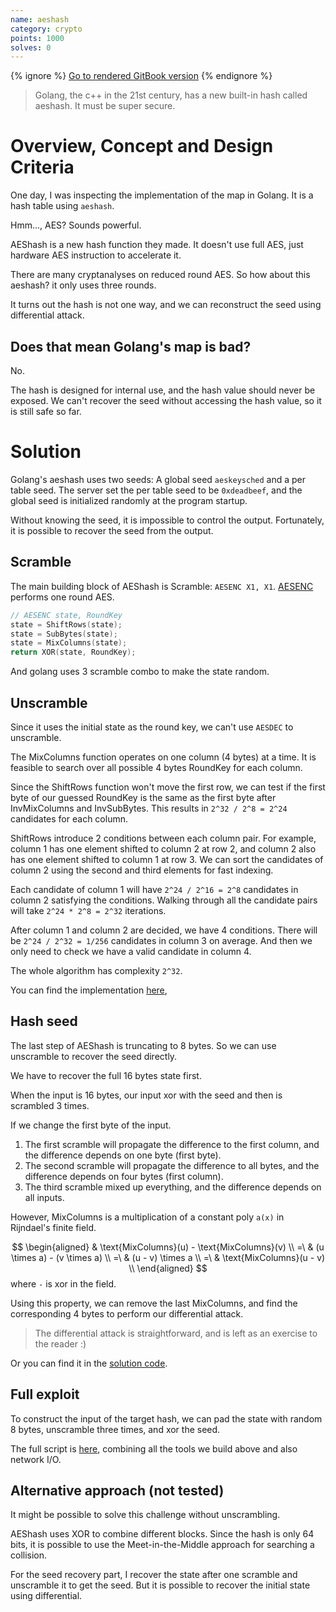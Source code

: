 ```yaml
---
name: aeshash
category: crypto
points: 1000
solves: 0
---
```


{% ignore %}
[Go to rendered GitBook version](https://sasdf.github.io/ctf/)
{% endignore %}

> Golang, the c++ in the 21st century, has a new built-in hash called aeshash. It must be super secure.


# Overview, Concept and Design Criteria
One day, I was inspecting the implementation of the map in Golang.
It is a hash table using `aeshash`.

Hmm..., AES? Sounds powerful.

AEShash is a new hash function they made.
It doesn't use full AES, just hardware AES instruction to accelerate it.

There are many cryptanalyses on reduced round AES.
So how about this aeshash? it only uses three rounds.

It turns out the hash is not one way, and we can reconstruct the seed using differential attack.

## Does that mean Golang's map is bad?
No.

The hash is designed for internal use,
and the hash value should never be exposed.
We can't recover the seed without accessing the hash value,
so it is still safe so far.


# Solution
Golang's aeshash uses two seeds: A global seed `aeskeysched` and a per table seed.
The server set the per table seed to be `0xdeadbeef`,
and the global seed is initialized randomly at the program startup.

Without knowing the seed, it is impossible to control the output.
Fortunately, it is possible to recover the seed from the output.


## Scramble
The main building block of AEShash is Scramble: `AESENC X1, X1`.
[AESENC](https://www.felixcloutier.com/x86/aesenc) performs one round AES.

```c
// AESENC state, RoundKey
state = ShiftRows(state);
state = SubBytes(state);
state = MixColumns(state);
return XOR(state, RoundKey);
```

And golang uses 3 scramble combo to make the state random.


## Unscramble
Since it uses the initial state as the round key,
we can't use `AESDEC` to unscramble.

The MixColumns function operates on one column (4 bytes) at a time.
It is feasible to search over all possible 4 bytes RoundKey for each column.

Since the ShiftRows function won't move the first row,
we can test if the first byte of our guessed RoundKey is the same as the first byte after InvMixColumns and InvSubBytes.
This results in `2^32 / 2^8 = 2^24` candidates for each column.

ShiftRows introduce 2 conditions between each column pair.
For example, column 1 has one element shifted to column 2 at row 2, and column 2 also has one element shifted to column 1 at row 3.
We can sort the candidates of column 2 using the second and third elements for fast indexing.

Each candidate of column 1 will have `2^24 / 2^16 = 2^8` candidates in column 2 satisfying the conditions.
Walking through all the candidate pairs will take `2^24 * 2^8 = 2^32` iterations.

After column 1 and column 2 are decided, we have 4 conditions.
There will be `2^24 / 2^32 = 1/256` candidates in column 3 on average.
And then we only need to check we have a valid candidate in column 4.

The whole algorithm has complexity `2^32`.

You can find the implementation [here]([_files/solution/tools/rev.c]),


## Hash seed
The last step of AEShash is truncating to 8 bytes.
So we can use unscramble to recover the seed directly.

We have to recover the full 16 bytes state first.

When the input is 16 bytes, our input xor with the seed and then is scrambled 3 times.

If we change the first byte of the input.
1. The first scramble will propagate the difference to the first column,
and the difference depends on one byte (first byte).
2. The second scramble will propagate the difference to all bytes,
and the difference depends on four bytes (first column).
3. The third scramble mixed up everything, and the difference depends on all inputs.

However, MixColumns is a multiplication of a constant poly `a(x)` in Rijndael's finite field.

$$
\begin{aligned}
   & \text{MixColumns}(u) - \text{MixColumns}(v) \\
=\ & (u \times a) - (v \times a) \\
=\ & (u - v) \times a \\
=\ & \text{MixColumns}(u - v) \\
\end{aligned}
$$
where `-` is xor in the field.

Using this property, we can remove the last MixColumns,
and find the corresponding 4 bytes to perform our differential attack.

> The differential attack is straightforward, and is left as an exercise to the reader :)

Or you can find it in the [solution code]([_files/solution/tools/rec.c]).


## Full exploit
To construct the input of the target hash,
we can pad the state with random 8 bytes, unscramble three times,
and xor the seed.

The full script is [here]([_files/solution/solve.py]),
combining all the tools we build above and also network I/O.


## Alternative approach (not tested)
It might be possible to solve this challenge without unscrambling.

AEShash uses XOR to combine different blocks.
Since the hash is only 64 bits,
it is possible to use the Meet-in-the-Middle approach for searching a collision.

For the seed recovery part, I recover the state after one scramble and unscramble it to get the seed.
But it is possible to recover the initial state using differential.
